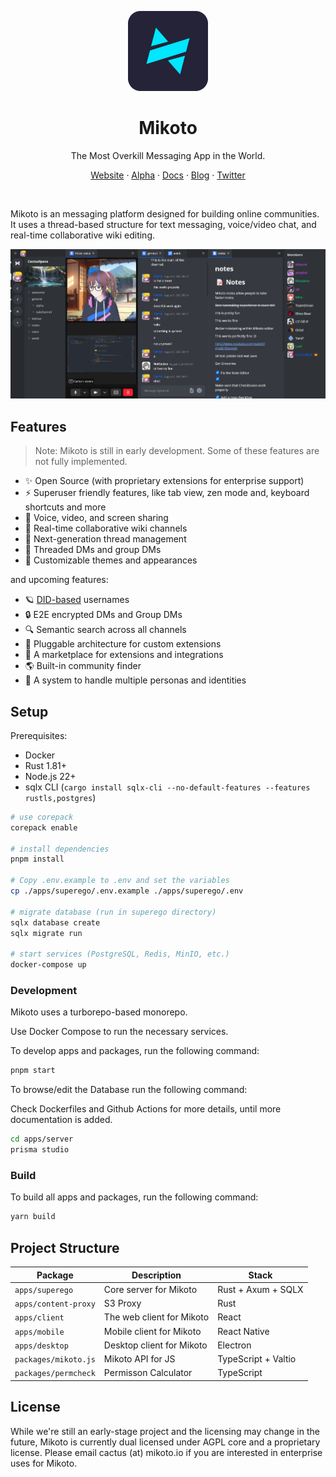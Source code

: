 <p align="center">
  <img src="./screenshots/logo.png" width="128px">
</p>

<h1 align="center">
  Mikoto
</h1>

<p align="center">The Most Overkill Messaging App in the World.</p>
<p align="center">
  <a href='https://mikoto.io'>Website</a> · 
  <a href='https://alpha.mikoto.io'>Alpha</a> ·
  <a href='https://docs.mikoto.io'>Docs</a> ·
  <a href='https://blog.mikoto.io'>Blog</a> ·
  <a href='https://twitter.com/mikotoIO'>Twitter</a>
</p>
<br>

Mikoto is an messaging platform designed for building online communities. It uses a thread-based structure for text messaging, voice/video chat, and real-time collaborative wiki editing.

<p align="center">
  <img src="./screenshots/img2.png" width="800px">
</p>

## Features

> Note: Mikoto is still in early development. Some of these features are not fully implemented.

- ✨ Open Source (with proprietary extensions for enterprise support)
- ⚡️ Superuser friendly features, like tab view, zen mode and, keyboard shortcuts and more
- 📡 Voice, video, and screen sharing
- 📝 Real-time collaborative wiki channels
- 🧵 Next-generation thread management
- 🏡 Threaded DMs and group DMs
- 🎨 Customizable themes and appearances

and upcoming features:

- 🪐 [DID-based](https://www.w3.org/TR/did-core/) usernames
- 🔒 E2E encrypted DMs and Group DMs
- 🔍 Semantic search across all channels
- 🔌 Pluggable architecture for custom extensions
- 🛒 A marketplace for extensions and integrations
- 🌎 Built-in community finder
- 🥸 A system to handle multiple personas and identities

## Setup

Prerequisites:

- Docker
- Rust 1.81+
- Node.js 22+
- sqlx CLI (`cargo install sqlx-cli --no-default-features --features rustls,postgres`)

```sh
# use corepack
corepack enable

# install dependencies
pnpm install

# Copy .env.example to .env and set the variables
cp ./apps/superego/.env.example ./apps/superego/.env

# migrate database (run in superego directory)
sqlx database create
sqlx migrate run

# start services (PostgreSQL, Redis, MinIO, etc.)
docker-compose up
```

### Development

Mikoto uses a turborepo-based monorepo.

Use Docker Compose to run the necessary services.

To develop apps and packages, run the following command:

```sh
pnpm start
```

To browse/edit the Database run the following command:

Check Dockerfiles and Github Actions for more details, until more documentation is added.

```sh
cd apps/server
prisma studio
```

### Build

To build all apps and packages, run the following command:

```sh
yarn build
```

## Project Structure

| Package              | Description               | Stack               |
| -------------------- | ------------------------- | ------------------- |
| `apps/superego`      | Core server for Mikoto    | Rust + Axum + SQLX  |
| `apps/content-proxy` | S3 Proxy                  | Rust                |
| `apps/client`        | The web client for Mikoto | React               |
| `apps/mobile`        | Mobile client for Mikoto  | React Native        |
| `apps/desktop`       | Desktop client for Mikoto | Electron            |
| `packages/mikoto.js` | Mikoto API for JS         | TypeScript + Valtio |
| `packages/permcheck` | Permisson Calculator      | TypeScript          |

## License

While we're still an early-stage project and the licensing may change in the future, Mikoto is currently dual licensed under AGPL core and a proprietary license. Please email cactus (at) mikoto.io if you are interested in enterprise uses for Mikoto.
